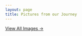 ```yaml
---
layout: page
title: Pictures from our Journey
---
```


<script src="https://cdn.jsdelivr.net/npm/publicalbum@latest/dist/pa-embed-player.min.js" async></script>
<div class="pa-embed-player" style="width:100%; height:480px; display:none;"
  data-link="https://photos.app.goo.gl/vE6MqA3fdBs1ecBq9"
  data-title="Where the Hell are Tomer and Michelle"
  data-description="Onward to Switzerland!">
  <img data-src="https://lh3.googleusercontent.com/aes1PE8fnVVpIUyXSQ7B9Q60rhiGtfhwSvTuz1EMULEEFHW_zXO4G1s1SLWQWEsa2c1lPMUJcZ9cMmPDDBNYuUlhdewPQlrWdhH4_J_a33uV-7wpjY2R5ylOJbSEh4rGipaWkgJjGg=w1920-h1080" src="" alt="" />
  <img data-src="https://lh3.googleusercontent.com/T_lSUxc0T4GoBbrJ0l_eDXZQdC_ke5e6-vOrkvlRZZuPQXxwDMYYztqOneozX-EFBvEOTt5c5w7ilJKhyoRa6NXjwCY4i4xvIOceUOeNohCZortC5IQlRTtEzvLc72a0m-qClU0BIw=w1920-h1080" src="" alt="" />
  <img data-src="https://lh3.googleusercontent.com/us1Sy9N5gtDtFjGIlZygFD63EDsjVdFUlpJWjI6JKWrC_l71EVARzgALZfwb0hLRE2SaNWcRQ1v6jIP_FLV5q5FXwiDS6PSFoMoIf3iBTkPyJT4qiaWgKdkPe6KEx5zRWrarcLk-wA=w1920-h1080" src="" alt="" />
  <img data-src="https://lh3.googleusercontent.com/VnvVAvIeGOuode7pN8S8hdkeeSxxSW6OFiQwg0lBIplWZR5ZlGIgqfDHharjrbxOCmYq_4ArlApjSLLLUBMF0oWW5pKnKHQX5iPbwJ8BLoRBr6AWlL7RuaZAL3sG2dNFdNXPyvWk8Q=w1920-h1080" src="" alt="" />
  <img data-src="https://lh3.googleusercontent.com/BHbO-qgJ8xfle_YvzBeDs-Leqa9NoXRtgjHxcDKlI3VIglll4mCgA_ZDhIgUK26lkQffUKUdrTbXQNBNfrsJrtfZY1SOlGJBBNnZYdGYILvcV0ZBZICE_0U_nCCf8h8lu53sM8geig=w1920-h1080" src="" alt="" />
  <img data-src="https://lh3.googleusercontent.com/a3xhoJNWG3YqhpC-67DiHuaY1qPtZrVroWVfhbwHN7U9nsvPjgIHCZUhq0stbKvEwIM6jeySLwnFOQmOyGTCyUnpLEKeGPLFN8ipACCuHcfjyBoU5jwC3a_7_s6ytV9gzB4cRuM_1A=w1920-h1080" src="" alt="" />
  <img data-src="https://lh3.googleusercontent.com/fUSaXpkqsmFme8edha35H-76wvjYpE9gEQszsyDfLv3VhuQ7ah3rO9UbcOvbBFhQH5FwkXlC9L1V9GxHLnD0OkvMCcB1fAALn6zs_hFMRMruTxstyf6v6RZTAukuwUE34NUz0tYyyQ=w1920-h1080" src="" alt="" />
  <img data-src="https://lh3.googleusercontent.com/aEiGQeA9ms7MBUrvLNkbtFE-bwioCWdyHqXYszZSdH-0qjDFPt2uoejcxJd1xxuwYtANji7eWLTMJ-j3SsD-Ls8OiNWwrCDowCQntwSswha-cR_zKylZPnOgPbSxDnS4s3i7R5XZaw=w1920-h1080" src="" alt="" />
  <img data-src="https://lh3.googleusercontent.com/_yGgcNPGYJTg_GPKs8Et1iQQ6VENwN3f3BB_ih_C56nZdAnQdinPz1Dv4hwoIWryCoA46wJlaglhYEmmNbAx-Zcik_di7d313p7iH0d7Tj8oIeNjlzbDabXJpZJeFyv8nwTkYlK_SA=w1920-h1080" src="" alt="" />
  <img data-src="https://lh3.googleusercontent.com/3jnQ5FtaN6Xi4BkL0OYzMt6mUYlxukDUPsrKYlFqJr42nFdd9ZUhN_MDOxIDWrtGKCQprSlqghefJ9kD9z7Chr7H_CtTjBt5_c8QhJ4o7KmkX6h-b5e-C7aHzlkje6VFVy1fsCsdCw=w1920-h1080" src="" alt="" />
  <img data-src="https://lh3.googleusercontent.com/RsXIXRSukgcK4JdOHcLFoE7MzAxdUQNQ5mLwhJmgV5EMzsdWDcLvMRWSHYKlDhiGbtNoorOiLX_f0uTpkoLFKw5V2GSXEt3--92xIVHJrcbzsh0XAxwDVVXzlXxcBnFxmLg-Pd52Xg=w1920-h1080" src="" alt="" />
  <img data-src="https://lh3.googleusercontent.com/ljMzWZ8CnqC6gZTC26Gy6dwE0GG4CJclIYucV6Lf4M43eXVgY3qaM_ZL25rJo1DcwUPa26MBcndQqxLBK3lPYkugo3xOuvu-lh-65233lur8hCA7MIIH_wwXxEzLpDgkymYqrhroKg=w1920-h1080" src="" alt="" />
  <img data-src="https://lh3.googleusercontent.com/FpFlyez1IS4uzToZ3YsmMXpuTnckCgXTCmyiyyqC8BLiUB7szCiIskTxEyTEZy3LKkPESFagabutJZddrhgJgHRoNU_MUkZPLXTMZW-dpdWLyLSdFnr9LjrCvn50q0mbKMB0xzauRA=w1920-h1080" src="" alt="" />
  <img data-src="https://lh3.googleusercontent.com/2InBHYC_OL8I4yjeayPh5DqDv778wISpizes5u_XG_LshQL10iUyu7USPBulcR2-rqsEc5e-i7dNPlyhKg7gfMPNZrmWxwErcewpbqwiiGFxh4MyNpVmA_ZeSDaZd0RGDy5iy_2BXw=w1920-h1080" src="" alt="" />
  <img data-src="https://lh3.googleusercontent.com/v0hxHYoWh1_3BeIIudp3b_6SOXfR5yj9ndjF4d7O-DjT-bVsZFuLVOaSJido5DQaQQ4a2tWuA-05qYjnveYTPtQmKPNiGSigKC6XgBPJulNUr_2n_IrmQBKvPZ-nYCTneTcsRcppvg=w1920-h1080" src="" alt="" />
  <img data-src="https://lh3.googleusercontent.com/xGsXT7nOpxuRV8d05ThPOfdy0fmr5y13iXkXMjzo068Ln7tTSvdnfluBaJkrtHo2yfQ3AdghKxDnZUYu45gDW3SWB5a39px17mET3RPbzdncwxMRS1fmQyK3hW6u4msWDzL0aPJhtg=w1920-h1080" src="" alt="" />
  <img data-src="https://lh3.googleusercontent.com/Bex1StfgkL8hbk07r72gK6mrxonRjR2EB9jh-VlYNMEoxjBw0dzwCy6cSVWdwy9YHSiG502tp4ewbIhMxtaDK9pgBHrthJ1qBdDFHPIGNHZZiDQhC3fuuw5gGV0F8hZD6nGspzfwSg=w1920-h1080" src="" alt="" />
  <img data-src="https://lh3.googleusercontent.com/5WpMFfo0Q8ivJRVYYMzPEbCns9o2Pr2v2VbhXxxagTPamSxzCQP40yXbA71aNheLNatP94MujelSJmOrpXg4WBDaEmyvTpSL7Z2QFdm--UvVOU9UKoUcyVHA4yO6fMnqPzfuQu35Ag=w1920-h1080" src="" alt="" />
  <img data-src="https://lh3.googleusercontent.com/Oc_xuri5trn4YSnB0yca_UcZRExSzUfCdz7c2f3JxXRIQuOWJpKtoMYrZRT20k_exdT9YyLfuWqvZkgEKL3ilTtvrFketUW1aX-pJ3oodV_sd_78YU5Z_4VPKdZseUZHJM_YHkg69g=w1920-h1080" src="" alt="" />
  <img data-src="https://lh3.googleusercontent.com/AFkKG2WcHW92PXhhHdvm-VCJaruxYMsUY_1K4L4VL_n1xSPqYSQmxRBunh6p4NTGZDpmw9Pw1bw9k6Q88bg0UPnW9cORYHrpcakqzLdQRXkiR7ubtZNge1XfCGMjKh7-SR4jt_GkcA=w1920-h1080" src="" alt="" />
  <img data-src="https://lh3.googleusercontent.com/7PgQckj6ZD4wgN0GVHWCMpfJIUrLAoC6d-DkhQMCDFmJ23AfJES2s9FX-WYhHEEPnlYs1Wa7lhfEkzXCtI5Jfq9s1c1_QQeXMguwE6cgwYokn6m5X80_1kh-x9ck0AGg_8Idf3Tq6A=w1920-h1080" src="" alt="" />
  <img data-src="https://lh3.googleusercontent.com/94HyRgH_Gev_noJoFwXbsrgJsAyrrTUPvsmI4Q57Y1Qis4WtP3q8FWlWmMRk5EkMjryuH5k8Fy9wGf9q4tf1SgOoK1bOgljPFL5osebHwluQqHfidObUruhAfl7TcS5IZVZAlk2t8w=w1920-h1080" src="" alt="" />
  <img data-src="https://lh3.googleusercontent.com/pGTgWOJ1b8uFPg_996rMv2STB7H3qcDnaPuCBoDUNKUhDQk72NaH7q1d1OBI0FHr7l1gIFQvPqAxXoTBvWwhXXcftfUKY4N_73j_fkG8DFuxKrm92MlfBhL9TGy8eKPacFzAUILVkw=w1920-h1080" src="" alt="" />
  <img data-src="https://lh3.googleusercontent.com/2kXn2IbOwM6Exbu6SBcdLmqlFnbMkLCzbbiXZQZ8llZCw6sSflXVobvwShHlmsQJe_L-lhvF9hKmNh93kaY7fyXUQm69mqaOP0XuZQnOPkh_iiGu786E7GUp3zYQDGyZ0PY1jn04gQ=w1920-h1080" src="" alt="" />
  <img data-src="https://lh3.googleusercontent.com/3iVLJdzCLrsQ45VRn-2UIzbb2n97xql8m1m3RXND7UC4BQQZReNL-_qN2htpdjToW6D_T8RoYiHLMtaEx0RaaA2vN1xgb1eZFLErCYLR20w9DtLYUYdp0NVe9LS-vzMFH8vQayYVgA=w1920-h1080" src="" alt="" />
  <img data-src="https://lh3.googleusercontent.com/eQnQyMEi_IhKIyA-2iZ__f23J0TH63R9Nv-sWAeHhNKjGTWfiPYtZbq1VNW4eApc9wrfZQg3MfNSU4t9j50HJqO2LNy4yIA3vyg3oI3nrOtOru0nksP3FPs80vtHfpq4Y-jpaTc9AQ=w1920-h1080" src="" alt="" />
  <img data-src="https://lh3.googleusercontent.com/8ZzFAo3778iOBIalWCy-GMAmsaTbYeq76Og0QD-J9bJ3fuzMNqQOJCtwsMOF5sr4bVz0YxiCmcTYeqhuF23VcedSjcIeUxrNuJBILJHqpiafXyuvmzjx8pK1_2aH9FCnhXyEC2mbMg=w1920-h1080" src="" alt="" />
  <img data-src="https://lh3.googleusercontent.com/rr7H-bqIPWe5Y2jNMx-zPI_PnJwPnFG4JkFV5ASqhMbWQ5HJgs8bp-tIF_7z8cFE2iTPZZWeAlupRYdEx6P0KHGz1dZ1PhnoRYWfXBUQBY8shSEtQUINfLbIrCu8cVl37rjYPBGN1Q=w1920-h1080" src="" alt="" />
  <img data-src="https://lh3.googleusercontent.com/e-h5vAj4rWDd7lhXi5vWLFOIn9TuQAjJRRATo78nQE0UXJUR5krQ8Vhk7-jKz0nICgNI8U0FYuLUwxFtnZWib3FEkYXSohvts1jRrtTkdjkcaICFxK8iy6kzzvltl0q_y_94gEGeyA=w1920-h1080" src="" alt="" />
  <img data-src="https://lh3.googleusercontent.com/6cji5gL3IGm_V9egjkP5JTbWoroD7WlG6J9qz5x_HN3eN48SAgEsBAQb63eYSN-MAHdVNxpt7hrBwFoivQAm75AyX21kSqlamL7tCd8XJlBPwZXhtTWkvW8CUw6zQ1ZQ9dNd2XY9YQ=w1920-h1080" src="" alt="" />
  <img data-src="https://lh3.googleusercontent.com/gQf7FPg394mFiQBkMm4-l7bmP4RXduhmV_q0tqBJE7c1K90BxDpJ6Uvn7oU-ilhA_auOKepm9uV2i90rDHiDXc-QmjZhRzbLZmz6GNZJIH1IWAJxlgJ3iDjqeMdM2DZUf_7xHKT9iA=w1920-h1080" src="" alt="" />
  <img data-src="https://lh3.googleusercontent.com/hdLYPNtgiN6jbxd6RCbzjCpJ1VJdSRyG3Tu9FjLG-XNHhhsoL8RPbO0II-Tk1rSGGNHdWQAPk8SVm87q-q5uz6rnDEJIvu5JNsoTb3N0p6ieExjz32C2h9N1MOYQ340uuGla1IoevA=w1920-h1080" src="" alt="" />
  <img data-src="https://lh3.googleusercontent.com/mPu9M1hOh5qGG6RZmQIQsMgs9eamZ6RJrjb2Wk2JvAQNCltEN0KHIGIuojyf_eGovOEvZryDawhnJk90XoaQgmG6CpC8oXvJl68ifRC4_4d-OpGEwiE_VsYVUv_l6jDAxXivkYgNXA=w1920-h1080" src="" alt="" />
  <img data-src="https://lh3.googleusercontent.com/nL5dbMLfaVBD5aojfdn44uHxGwr4_4UCsiUJVoOORKxP_8XHfy0fHoRF1aWM_mi5ZuI6sxWxLIp3HhpEtcSj_BUQLzDSGl5-0RgXVqM0PB9ebikrFU4iV8hKTS60hnPPN-LkW1BCxg=w1920-h1080" src="" alt="" />
  <img data-src="https://lh3.googleusercontent.com/CHPT9m8vGAQ4pCxtA0SPr8zH7qF71qYEuwDK9nhFATkTC5ok7gI13Cus0EkBXeD8rRds_s1_YVZfkK03NsepckmaIt57MHebAihsY-TRG44JPrwEM-9jbrjYA6zE70HLl9hWJ4-Spw=w1920-h1080" src="" alt="" />
  <img data-src="https://lh3.googleusercontent.com/oRvWCsk77c8J_wNNCZ-23QlxRqTm-D5s58p5LgXJJT9kt1i_MdT-tFSZYULdO6ScIurgRFq8No5vWH5gtdEpVeuQ8XoDTszxAFLuKPXN2iA-Dfidemcj_tL1Jamxy0t_bcleLPXDUw=w1920-h1080" src="" alt="" />
  <img data-src="https://lh3.googleusercontent.com/DIpxnxmjoM8Wib2SlvRX4taSSD7VcyEhEEzpdSzWWfKHA3wULu_cvuRhuJ5S0YYY5D48cF_Qjq9XlZ0HRLiMRSpqtTZdU10EsUPV5mzYS68R4TOj412V7iRJYpLfI2EmJ1MvVbhYSA=w1920-h1080" src="" alt="" />
  <img data-src="https://lh3.googleusercontent.com/D2hOOrmVOBYahtExD2aWvtCNYYr0P3peLdU3G9JSpFUuKT45MadopTKXFnh7QjexfQ708FSNJMaBQLNryoFSEcORUaIzpOF40au36HCLeFyVGABpz0laTxYILA9vuzcXqRQ8MeEMiQ=w1920-h1080" src="" alt="" />
  <img data-src="https://lh3.googleusercontent.com/eNwEzBUSd0_R5Cx1ieZX4hFuWqg_l6fqK225yRxwmMmN3WBwD3Cl-Ejq9P8Ye16T0NI8q7f49r9mcqCNyYPHl0oRnKnf-mnafkMT7WF9r1kcyKQF-MsMFHKYxyNV4_i249nKXxscZw=w1920-h1080" src="" alt="" />
  <img data-src="https://lh3.googleusercontent.com/XesstuHeeoQAxMHpSZYehz8gw9HRFjZ7xJzaVKxSzxLVbvGeFQVepSZyIf_V-BSHpIzRtq--xzaZBN6rgMz6krfaF8fmmzBL8J4gT3Pm425sAB1SE-2frqrUsNM3jvwVnt-5e7z_vw=w1920-h1080" src="" alt="" />
  <img data-src="https://lh3.googleusercontent.com/EDcJx05eL_KMITmdv07tKVXVDfD3TJmbwvZLfxYwVKOiPAoFK94CP_1t0fuebnN1WXfyyHdvzubNfec3vAdtgHb2-lgfhOJNW8J0bTBrZNX6cJ2S0nMsf6WUDAYseGsCF0UtXTB5GQ=w1920-h1080" src="" alt="" />
  <img data-src="https://lh3.googleusercontent.com/fJVGhgzsufIDoYW2jnPkZ3LRCrEZBfCpzQIYvSHljTKgeRSBAq_gdtJ5G51zinQ9VmahLEYIpIOen7EXyWmN2OaZi9v5xIwpXjXDr4Xfdq-B5glAsXz2fqhX1XJjKC8Afe1T0nRUoA=w1920-h1080" src="" alt="" />
  <img data-src="https://lh3.googleusercontent.com/yxQzYCGJQSMgXPvvu24pcf_vCPhXLljyDJUDQiJMb7n6OTpf5eMga0_0MYVOIIQCR1nPUuU-u7X6RxISEiJP7xNOLj1ILqtlVBH5heYNWEOxL-FqJFC4bfYgVuy3LsmN1bCk4z5hPg=w1920-h1080" src="" alt="" />
  <img data-src="https://lh3.googleusercontent.com/cUtTpyFNXDUWZMSU97HarYHY6tEyXHhK7x3q3iNDfSBh9uXkfPND4Z5VD7IX3NVTMlhIjHvKcFGwJmwX67BSn7-cpj764UlDXOmAJbKL4T9I2dHnG98AA0L2dqkFAvTJm5FUCHgORg=w1920-h1080" src="" alt="" />
  <img data-src="https://lh3.googleusercontent.com/k5UXkjqd81EkkSq8Bo4f3Au0QpPJ_yrsay13X_XJe8RYtFcl3T2KTXPTFfhT7zSl-K9UXj-SpfL8mRpcrZqiZnirC46PHxwhx_qEBlesSwXislsTt-b4K_zD81ssI5zpdhCRs6R-Cw=w1920-h1080" src="" alt="" />
  <img data-src="https://lh3.googleusercontent.com/FKLACPH6RC8nGKBkqcutyiEFiUPfcqUbz6KjaHA-cRsZNmSvhEhRDgBQoC935yv41IPb9IVdYUH-9INcIaRn6CwSopB-hivIeS57fKREEXl3-qDg-SxdhkxTNSH6P6Cf5gzyXqnjjw=w1920-h1080" src="" alt="" />
  <img data-src="https://lh3.googleusercontent.com/NFdM2Wl6sJkoda472r9f_pBDHTLQ4v2oT7zjhRib-gXu1S6fOqnpH5c4hxOK8DdvvAwN4PbP8Po1rPybicmNeTa975hyy734lFQtl7fwZYT56dEvFt3wTwEIK8c8EalOUVouNlj3dA=w1920-h1080" src="" alt="" />
  <img data-src="https://lh3.googleusercontent.com/qJk6FqOzyysGL8Wxl7FuRitkTepaQCa2_sAeDlTcxfGpwTKgxmaoTvN6JNRBCJ5Edyv3ehfnmQizbD0dcxxPw-Vs4iS61U1jnLgNyBSBr9ZdIa2E0KPX_Oe-RLts1BN69gNHkK7S6A=w1920-h1080" src="" alt="" />
  <img data-src="https://lh3.googleusercontent.com/9oZHIAk4Ix-e8CNs2tBoWq1e2omj4Zdjj0RUbap0vAixdn3VuZUh-xUzUvAjs1nwOH7nslE4mgh8ASdFRHPhLJ5ftfIlK1KUR1Lg9F8UY1mT9Hja_NIaVpifYqeDTYdlb7z-TN7pRg=w1920-h1080" src="" alt="" />
  <img data-src="https://lh3.googleusercontent.com/sAJf94yP8bK-UvTPa7asVDl2io7NASmQu7oWbJy9ZeFHOT1kuztGH10Kbk3blJVPTjuE8e4djYVQ4_NtgdZgghELUN6IJ-Z4RH-Gv6t_7mrb5rzQUb-bQETC0RvNHJFbNDZIhejwUA=w1920-h1080" src="" alt="" />
  <img data-src="https://lh3.googleusercontent.com/6IbyPyH-NcFInt5hHg-fmtLolfD8TKS-jrynPHxQJSrSxyCe9yg5qGnZlnIQC8W1ru1k0CVkD1TRCQUuIAxd8NHQD7T_CENoaUZa6uXYm5dxFVjJ3MSoGBdeX_gYMU49Q3LnybAkrw=w1920-h1080" src="" alt="" />
  <img data-src="https://lh3.googleusercontent.com/XCqxMhNGQPJb5feOEB3ckozDi89b_9AfdbP3BGOc78MpIEtxHHwQqdlUOFcAzWL7pVE_YSgaDjyJbUhZ2sfmrpmke67aSrDbtXIJHmkk3s5_SBBfqi8lCgMW_lG21wmm7-EfxXbV4A=w1920-h1080" src="" alt="" />
  <img data-src="https://lh3.googleusercontent.com/NVv9MMdd4Uhba8_gWI_q0ys8pbLFu0Lg17teiykra1zAw3nF9wl-Vv5-huELuWZPjKJDjduZrK2qb1wQUwMoOw0xGmXCjjriEikzGpXTEud3Ag1ZCEdP4a3fae_rdBukgE25Rqmr-Q=w1920-h1080" src="" alt="" />
  <img data-src="https://lh3.googleusercontent.com/LoQDaUY7S0M6qjvTgqBQ3ng3Sw3WLpX0ECcls6d18rKKx_dJxPnVilbNtrVDf7QnhjID5YdBohjDcwqMMHU4EMF7WLnIGLQc49783QYQ8Otjd2TMbz5SxMTyiXgyBjzJyNxCKqV2uw=w1920-h1080" src="" alt="" />
  <img data-src="https://lh3.googleusercontent.com/ZESkNSHwjl08LgYsisxkc5RP1RJU2fIzFqhK2QXzqwyXHGKssi6h6hG0jQzZ1yYO4kMSIR4EzrIdgwNJB20eaZPGH38PkyrVe1AYF6QPT9yDmQOmVSFSfwFKl5lInEq_L9tFwALlLA=w1920-h1080" src="" alt="" />
  <img data-src="https://lh3.googleusercontent.com/KBnqOZ-BbXZ4f2O-FK-C7x_Jff0o7ughR9_lbuQJnl39awq8FgGNBUWpsB1fa43QFCcR6gTyydYw_6lcYfjirerItH5JhUdcSeDhm_xF2Vj3h-YDwidJ1Vh-hld4J-rOduoXzgWyWg=w1920-h1080" src="" alt="" />
  <img data-src="https://lh3.googleusercontent.com/cIEb5AAng9WLi2xC_l0DFK7WiciXZlFlpmik2CpQ-OPYyupPQpw_aYTYvlBQ5b0DiefG91Shdzk89cMJfqoAe_4fLliqgI-9iHuTSDHT7tOGVrCVQKQ6Bhg5S4TI4EVA89LHGpvbtw=w1920-h1080" src="" alt="" />
  <img data-src="https://lh3.googleusercontent.com/digpvbPldGHrxOL5JCGMsmgeNcRqVsuV-j1SiS9dA1F4gZmSxrNMiKLoqg1EFYsRH54NgJjPI-a5TdKMoR-IFEdRi6yUa2y83zGGXo0yONnUBxw8Rn1SNFOWFJJlZ5OOLiDB-P92lA=w1920-h1080" src="" alt="" />
  <img data-src="https://lh3.googleusercontent.com/O24aVkgo8ikcbkIzuvowEsT--dU8WsZjhWDqe4k2-AWrob19SjKk-z8wq9KWhjGk-IRwvVqN7H7tT4zWgW8f4SYjIp3Qb3TjRJ9bdBXdRbF0gC8WCOOq0Fwvt_zfgRjPqnjvDZaT0Q=w1920-h1080" src="" alt="" />
  <img data-src="https://lh3.googleusercontent.com/M-UTo9H0fpInh9z-Hfx8FTXjZaXTiGQQLoPkmjNG1vSQUw65UFL8UEr5xCwe2q07hdBynusOiImjn36xfQJUPLLnNhDQxJwEyc3C-CwggFrKjBgoixZZa-sNydtrNoC0k8KaWJOuYw=w1920-h1080" src="" alt="" />
  <img data-src="https://lh3.googleusercontent.com/jStb8XPIO4Xn079Dbg_KYqL__Ss8pN_EyQYRWUdMgFe2noCm1Mmo_I5MIBu7ZiP6ZqIQ0WSndF1eZSZcxTXZYesUmyCeQO5LZY8vJXbQqvNJkbiVKIrbgDCSQekOJWvRfLKUubvdNg=w1920-h1080" src="" alt="" />
  <img data-src="https://lh3.googleusercontent.com/m0m4OVou6z5yqCbmeoGA5KZ-qvIiBCBh2qzS7JYX5tG0-e3mOz61CT61O4yCsh8jCvORykGFmhJP9EFYrLrH9I-5DWZ1IM_c4fZnsHPmeB0sT_Ayjq_6y7KVcQfC0WQRrsmq1YbDUQ=w1920-h1080" src="" alt="" />
  <img data-src="https://lh3.googleusercontent.com/uxwEoC3Ar8zYNF6tP5YO8c-wKFgBa4cNCofHijTU9Bl-oT484NKydhRLjav7fwP2ppNljaVyJMKkXiTxW6pk33UDQnGn5keG6oSGObB19NAUZ1dzFRsHOY6OvIKbaRt3THwkzgSpyA=w1920-h1080" src="" alt="" />
  <img data-src="https://lh3.googleusercontent.com/wMdNFVx_ObycrJo1TwxtlxCcjuIq1J6dyRpIDBgjlbPMmz1uu0rd15-_27Pl7-EGpLADUfbNOAzMJpFiy_IlWOv7dlMLZEQHNz-6bzg-7G9xsID4Bfd6oIfISGcfl5DQr_v5vhFNIA=w1920-h1080" src="" alt="" />
  <img data-src="https://lh3.googleusercontent.com/s5S-K2PSxLZfbnmEct6A2Kh-Njif0jhEl3ruz8QIT4xx8SQViIQ3NCq3qHIByas1FT0WPaCghSo20Ub1NyO4OS7XIZwDzpCyi94v4aWLXHRZxenOwQbK2x1PHka0euKkg5L7u9kwCQ=w1920-h1080" src="" alt="" />
  <img data-src="https://lh3.googleusercontent.com/xzttBUw__7kcyPO81ERc66p295kWxsTV-HWsTeeXCmJVeLP_1HaVrPNEOJd4qiiO4VvkkaOq__47g7BTRmefRgNtrzxZHNI0A3D6AWmpzJIg68e7RtxaOFRZkzzgKeGMAtbTPTL5-A=w1920-h1080" src="" alt="" />
  <img data-src="https://lh3.googleusercontent.com/FzT6WL8kuUe8mYu19zbuEjaoAwbJNs95cGBGL2RGvrcGzbuNtXrSAWKUQhj5ob9AfNJnAX9f4JiDergdHW2hIIlYdlpDEzfohAW527kQNrsRMbsCVOXE3Bx1CtTk2HB3-zPHBkfigQ=w1920-h1080" src="" alt="" />
  <img data-src="https://lh3.googleusercontent.com/ajmCaxdFPMC2az2w2gCqKOKnimbe9sHlhvS5PqkkLebBibp_XJIlgYMehGk-yFP26IQNFYSd4FmlINoRKnxVwnH4ctJhyxBF30PXrPCvNVf1YXifIj0HCgR7r9whGrauJyAWL2isVQ=w1920-h1080" src="" alt="" />
  <img data-src="https://lh3.googleusercontent.com/DyxQExxo_oYJGiab4sdOHz8JnxDkhiWP98W_3iuUelPBA_ju2xanqpaZ_SDzU6y_4nbHIjh72AGxyPKqZPNcgoCAtb241086qhpox8eBD9FvKR1B0BQTvaYOr1mn8FFfU60thhHyBA=w1920-h1080" src="" alt="" />
  <img data-src="https://lh3.googleusercontent.com/LtmcdC82_Y2ug2Sl4057fSPAxAkD6nyLdoKVGOUzPR5Qro0dTY9DF1GWTW3E38drZFxiTKSk_D6XVjbCevZU5NDhqmzw3SiVYQQM8hUGC2pi1LX6x3lO4L6eVTi1PZvpgXMSgY3Pog=w1920-h1080" src="" alt="" />
  <img data-src="https://lh3.googleusercontent.com/o5jJ4_HkRSjSICTwPSP4VtIZlSrCkLXkLfUzzUTqK3WU9jkK67GGJOI0TDYaZvW8Ymon12Ng_u977XhATWqTk-0CDopYP1RWSRehQBDIt3j_vBLu8yy-QXl2yqIPcQY1U54f1kVSsg=w1920-h1080" src="" alt="" />
  <img data-src="https://lh3.googleusercontent.com/i7kbYlsQpc3-WFlECxOhHFwd-JG6AaVBejn3RzjuJGBFqazm-CTAycNaFbmhqxq87QOzoSuNQemqWnnLNlVe6pdzl2z8ooqotmTT1ro898FOCREy_6qVlCtnXRtRebVw5V0L2GF2jg=w1920-h1080" src="" alt="" />
  <img data-src="https://lh3.googleusercontent.com/CGfEoLfyr3WGCPdrqUsrKOKGVppNsePL7BfH78gBo1Os-9mskTB4wgEn_DD-E6jLQPndLbPbVH6UjpAFpWCdFKMHaFYRvLSPouCH7oCcwWUqHOz7_752N1_RXd2BA3YkwsMl8lsBmA=w1920-h1080" src="" alt="" />
  <img data-src="https://lh3.googleusercontent.com/SlHDnriWfIUEv3hT4LzfuIia4TWL5Bokn-LjGbJTjJnSYEPmbeWisJyRhHEA-E1sMLNYNxB6-E5DW-ehwQg9cP8AXAA5Wa4NE8HrEdl6IYkBtcWvFrL4h4mMkWjCX6TmlqFr1TlsmQ=w1920-h1080" src="" alt="" />
  <img data-src="https://lh3.googleusercontent.com/dQIWOve5uIHVXmFkf2elXttl7FxYff1H-TBoZ77iIBkxFASE1N-HYAFnp527qS5n96zxnEmBTc1VMVWQH-jXcPK_qUkm9JhtQD-oRDZ8YG0tHPlFS_gV-sbbsWFd8DbGGnnPV5Fv6A=w1920-h1080" src="" alt="" />
  <img data-src="https://lh3.googleusercontent.com/cR0W9XGmnloyOeSlc5Xs2cbtKRgJjjVPtkoGXTWtjE_-L8sHTwitv5VoJ2V9CCV60LLFE8L7NtLJKpsoUU4UC1CiERQUaLWKvta9aycsxt2hZdfLQ1dvqYJmDRMZBwoB9o0xo5YPIQ=w1920-h1080" src="" alt="" />
  <img data-src="https://lh3.googleusercontent.com/WFa-bVPanha0Kexnn-ASbST1GyJyCX--ufNT2NQOBFEyid7o7eMEAQn5FRTVSbkExdpSv6noKui3HcJRVjQKaRvOMvcyMoFGFH5U31mykXT16YFMBwoUvt1FWRPNorCvAds39EucIg=w1920-h1080" src="" alt="" />
  <img data-src="https://lh3.googleusercontent.com/llaeLuOOZLTTL7obtrutFeRuPVhV5LzG0GmGMXhpVxzjoEoWF1PFcLs46N8C1ji-MtgGhGZHmRT-AiJ7slsblkglVk3smmGVIP32NQeX7sntdhswN0zL_QH5p1GhQJO3xgsWMoudtA=w1920-h1080" src="" alt="" />
  <img data-src="https://lh3.googleusercontent.com/GERGjeaTPQ4KcvR51FkUrQNN1Ahcn9djKUnD6_Z-qq_IH5aULPkxYY3NemjyLdnekxkHBjNAyjgtek-ELZkUqVUUbaG_ZwhBTMAkq7cvv984hlZtxkhZmKfMHcvzEMjcNhn8kzffNA=w1920-h1080" src="" alt="" />
  <img data-src="https://lh3.googleusercontent.com/QuZFpIimu3JvnkVyPuEqiXSK91cVigqoYDBYXpGY6zbyMZjBo9AVOnuG22Bhc5Dq1_X6cQ3_OHWEcmBaZ-XV3WrgCGD-7KvNxrY1RIy6G2kIRZ5-XUZx8ktanBwHuLCidv7DNLxVBw=w1920-h1080" src="" alt="" />
  <img data-src="https://lh3.googleusercontent.com/bwO7iOOKXGGHOb71LJ_1HK07nc_KRH96kMWR8A1ByBHA3ubwv_H7LJ0Ek8z9QHKTQlnoyaLKDBAtp0e7rrmJU7d6HGJ3MSObTnKoZZ1xM8QVbk8LUKjQOW_jKFKstwTWHlmBRHKBwQ=w1920-h1080" src="" alt="" />
  <img data-src="https://lh3.googleusercontent.com/4ZaGuZrB_IpVF7ZEFratv7UCVBnSlHD8zVL2UkM_6SogAk80-ZJSa-e9nkks_S_MpQgxzTC-WkjeSJ_vi4bf6BAnHUCR-OOFC0mpdKiIMcLtx9K9SABp5R6ZWRmokhzF8Nzs2ihXKQ=w1920-h1080" src="" alt="" />
  <img data-src="https://lh3.googleusercontent.com/KNjilGbcVL4UTRI2dwNM788hFpQ9Sw6CAnTSrhL_iF8v7j3mDqK0FzOWvZeYoublP69D2YsBpKynomoVmpVZNHAjthvJFJimBzso1By61TPB-q3Gc6w6lXzECXILpirz_MSLiJ1C4w=w1920-h1080" src="" alt="" />
  <img data-src="https://lh3.googleusercontent.com/BGwOovyoSfKOYtnWjqpGtTNvf2M_TZm0W8ICbKGEaInX3COItM20RiOIHeKUM5InE9Wl-hCybMgPCYnrA5vEZmHWTd9P3VVREfE6WGO2opxdcKUHJeg45dqSNY9dHGMBmRU9df7HcA=w1920-h1080" src="" alt="" />
  <img data-src="https://lh3.googleusercontent.com/g6U5PnYh8ggpPOqBk-S6S6dBl_nnASURFIjm1d7Feq5QQw69sQRdUqXfA6gnVPbj3sJyAlqoYnQS_jutUZDsfszrGN80lmPZexxRfVGQtAVAVvXIajXOVhsFG6MSAqfV1g6OEM3dJA=w1920-h1080" src="" alt="" />
  <img data-src="https://lh3.googleusercontent.com/bJlJzuM1XSrYR2Bz27Lns17zh7X3amwHSi6wDJCM3U6D4vnp3Ri4c6B_mrF1XNmtia4UYgj39zdCtAb6klgX5aJlkzWcUOWTx-wuXNI-yKuZuHobHbB8yLjPMQqz2UpJqqIe_9kazw=w1920-h1080" src="" alt="" />
  <img data-src="https://lh3.googleusercontent.com/YjdtSXbNhcv_8clYdTntXhlCqsZjLmHD3tfYTpbgooWJ9csELYeXohdfP1lf_djDP4aOoHocEapUGcYteivQ7Vi9y4sEX4MmVoxIPuyz5sidEqFeDVWAwVVTXIvh78fwpb3VUQC8xw=w1920-h1080" src="" alt="" />
  <img data-src="https://lh3.googleusercontent.com/nhW7ycVYIYd3moK4tMGz8TttoKMhj1_wrLW2E5tWRS8tdxspHnuWGO7sq04_WZ8cwWLVOGxMjyFVGeq2Sw0g4U-7zveWXngXJrAYTSB9pTH6Oe-KzkdeE01iUGB_CLAaRFkG7l_gsA=w1920-h1080" src="" alt="" />
  <img data-src="https://lh3.googleusercontent.com/I_AL-arR02JEfnbBrqsshvF5Qg_d644RUTC5zezHYbx3MppZM8qU318dN1aEA_PnhJRqoaZFliIOhrZPaFwuZAj8JaNbGBjfRDnOhrum1fGlUaj0jFTYlw4nYvZHpHdQG1TggfWq9g=w1920-h1080" src="" alt="" />
  <img data-src="https://lh3.googleusercontent.com/vGOGo5MbsqzTiNaAmd73fEyT_3z8NlVBSMclcSJ1RJ1OCpB6hnFnmsOGH3_b4s-ieOGHaF12fwJZsnPyJu1O2jL6-fxKqw64l0HFdQqUcjIGpzeWjUNu3sSSJ4PGrgHU7aEOYO6MIQ=w1920-h1080" src="" alt="" />
  <img data-src="https://lh3.googleusercontent.com/0mK2K4r7rUFVCdi6Snq80VHM8wag2sBmZYKuQ8RtCav6FrtmQybYdergD5hB_qZNVhqrMnux5kN81xl50DHXjJ88xnfO89VSRjXW5WxG1iB0XIfdDvlUsqQXxSytHftRQPfqK_5-xA=w1920-h1080" src="" alt="" />
  <img data-src="https://lh3.googleusercontent.com/_NgcrE9-i04iLCv8QH0WMC1_U77pmJ6EuKyk3k_NEmeMAfdRfMVmv0dfgnidWL0W5PWPXq3D-SZRWwz2UbsAoNe__ZbcTDVW64htsZvEp8Ir7SUfWwuCLRx4z-U5XBvOw0ydZMDI9Q=w1920-h1080" src="" alt="" />
  <img data-src="https://lh3.googleusercontent.com/US5l6JNcbGZ7dJeK6cDAsiMt8tX25wjPtP78-Qqz5K-CLkbBq3gIst_YJvhm4pGxOgVHnbvzg7gbjaFurnWhQXK9JyNfyCSn_DdkJMyXBV3gRd1i5ABt8BR_ixoyhCetiygQjAbssg=w1920-h1080" src="" alt="" />
  <img data-src="https://lh3.googleusercontent.com/5h_nIJO0vEBvsUfujNxoO2chM5DJKy_YIoCUf4ftwxD4JgDMlcT4-T1_6xN392zzXZWOIA2KTbXvBZ-MBR0Bjl1mhYweW10oh_ZMu7enDeMlsq0me0PWAZXoDJtBmdfXTxMNmlU6rg=w1920-h1080" src="" alt="" />
  <img data-src="https://lh3.googleusercontent.com/XIldL9AB0Ff2m5sUvKwaC08-97qUdnzVGm_RNsR58KHxjH-eSyMz-jrAxAf9xDHgbJOkBJJdYlcteT_mMgDBVswnp18oXz3b11-2PxzDqgUex-UIgBHeYSmrghcP7Dx1Qeb2Esi1pA=w1920-h1080" src="" alt="" />
  <img data-src="https://lh3.googleusercontent.com/0AxbMEiQRETlCFGzhBM87SaWVE40CDKh_G9M0Oz5hhk5syCyjCzqXX-JHNKQkOvbAVk054Dulyb_xANowlAUpLZDr7BkwW0W024zgLlrGS4voxnm47csBe5cmV5tkIYAuQ9g1evjLA=w1920-h1080" src="" alt="" />
  <img data-src="https://lh3.googleusercontent.com/W2kmsvQarip7xRqfx9t-E1nNiaXFtdhhNCH0m3TbHcjxiWrfQ0ufgxFgZaKJ3DPrCbfTayXn7UI4RUqE7VpImjlqzV2wj1sL-6hEm8RwuYH31NRjtGITynC_fxbCXTeFaXITZEo7zQ=w1920-h1080" src="" alt="" />
  <img data-src="https://lh3.googleusercontent.com/80mHCggPVqpJnTd22mw0GoAFY1KCt183BQvRPKlhbXVfMYG0Dilj7SLMnxYoi4riL6cX4-gnQ0LmxrfWzjG5vPrziCeHkWI9NdcYb93gadaAEI_714pDo6FK7ttZlLIq5S9W-CjIGQ=w1920-h1080" src="" alt="" />
  <img data-src="https://lh3.googleusercontent.com/K_xfss91a8oK193J4-oo-7BDvGpATo9PsZ4kX7nZUnZWgf1Y6LHnXRKOX5DlYduLZ2iZ4QWspPA5zXYZqatiVHy8udwWDxPHrQyCBIhLT_EViKKgFZazycQ6pUGO-R5CGwHE98ZeYg=w1920-h1080" src="" alt="" />
  <img data-src="https://lh3.googleusercontent.com/zUaL6tJqTpkv6uDXgc_OrHKsqYb03zqiTpcUBZg81Vij-CfBV_uVlIrYvDE9GOKvLRpn_NoeCXtKusk2qUfsd42e2gqgExP41dq_QPdfdOYbryKwrRhS3Xwl8ZQg9Q92q_hghamMsQ=w1920-h1080" src="" alt="" />
  <img data-src="https://lh3.googleusercontent.com/oZh1JJ3x5sYFVPcc7GCLCqCxh73iri0AE2MVwxdNt2iIKqlYwVr6MPmJpsMg5Jqww4YejmS4osjq_qAbjsblugU-pzJO81lyeEY6P_KYF00kbDUt2Mi2wbHmQomcWscb3vpcaumCmw=w1920-h1080" src="" alt="" />
  <img data-src="https://lh3.googleusercontent.com/XlM2__mBQew5dyQZ3TlfRkk09cfw7ZgZXodOA0NMve1PMW77rgWvDx1XUoKVzEAoQN1gPxRcjnvvLCupEiqMd9JI1j9sqvrlVir0Jl-NTSjqOFcDcOk-5lKLhGhOjgDTq3xySF4aiw=w1920-h1080" src="" alt="" />
  <img data-src="https://lh3.googleusercontent.com/UVyY2djdpklYcuv0_Fpyzq4aMPQRdGEBHgOsMoRtxA4guL5l9ZZO2USKCnDXje3HKXLaUW30vWYE1sLySkucnhKldhMrRH-b3BZBTLhoREzf5d7ayxAH_hxTuQAUFtlBJ9QIvjuhPA=w1920-h1080" src="" alt="" />
  <img data-src="https://lh3.googleusercontent.com/7X715DhLgj4ZNR7K4EZVqH-FK3mzQ8BJjR4cAQC_Auxs3WpFX9-dH1nsvY2EaXZ6-wP0GUDQwoTOFKcG76B2HEQP94oK-hjE4obZ8X1SJTMSazLpa0wXK1lOWkOWnITxbcJXW7qV2g=w1920-h1080" src="" alt="" />
  <img data-src="https://lh3.googleusercontent.com/aCXWpRsxiHBYdtG0cyR-7heBGpQ8sIQasXmybAI466hMb551LU13NJYbh1ccS5s0iqd_O8Vwic14v1OH6j80f9LcDfIMkufLXhL8fXMsy83tJYW4iFz1LIf4GOymEA3Op--scmuDYQ=w1920-h1080" src="" alt="" />
  <img data-src="https://lh3.googleusercontent.com/eK7U5EqACReJSdEteGlkPvw_MScIf1IO56iGeVtyt-XDzd1kfjBBJdOKPTt8Te4swXUkgqg8YWdXKzpzkWcK225WnQl5WTvD97zlXsV-lFRZPn6VdRXnTaI7qQyp4GDWQIu2XDuGNQ=w1920-h1080" src="" alt="" />
  <img data-src="https://lh3.googleusercontent.com/NmeJiNPjk2lf722JzKrTXbhEQW1tJgB8c1Z4-JpJc0LHZKdcPOtxtStOjPauQiMIbF1OmNq3QSmCoZ5oPrm9cJkNXoChAD96k6tGsCADKl7--f_7EllFoWcf9MH4vNuK7YFuH7JWSw=w1920-h1080" src="" alt="" />
  <img data-src="https://lh3.googleusercontent.com/aWDcSS5JdsenGDDPOL0yYq3m2cPz8Oy2Ko8Z0QA7LZmw0uJMUexrvzFpBu0u6oJIZt_ssQjHcqtMcCcSQB7e70TqUU2UdraJyFeRDrKgJm6JOP2jxJAmfTefwmkRQJqybcqo60JvSA=w1920-h1080" src="" alt="" />
  <img data-src="https://lh3.googleusercontent.com/uvB6KY-d3P-s3daR9Sh9OKdJbzoOkm3T28O1ahJT5f1i4Bw5W5pUNd5AXOOuimdcpUiTshefdDJ9Haw4m4PUrJ9-zM7OU3NaFpK6_VmSnC7TalRd9lQV9jxcfwQ8AMp_ELNKkXdSmw=w1920-h1080" src="" alt="" />
  <img data-src="https://lh3.googleusercontent.com/4n-gR8JOyhox4sV4biLZyndOTTYvtEfeWSs91aKhPck-ITPBQCTXuDEgOxeznfHS8NE1diAtimHqUAnYftI5cLYwzJYIxfSAGdfY6C5sqV-Z6smMwlCB0T4q0hR91QAKWFUbUYEPxQ=w1920-h1080" src="" alt="" />
  <img data-src="https://lh3.googleusercontent.com/EHJ2ozOIJn7LqKDlfwSczrL954sBQ_TRbEHSFMKHqISWggxjoLYlFFvo4aB3ktjeFdNh8hzNTFeXicb0PD7sqCoSZiE1QkrDQX7Pgt6ZJUu1SgurwpZf3Df2mx-5JOtVZWY9w2ZWOg=w1920-h1080" src="" alt="" />
  <img data-src="https://lh3.googleusercontent.com/5O4p32TjZmi4jGNRJSMalNyPDiAdhcT7OHYxOR38-48bUfMjsT8nn_Uge0psu5rzh8-qVJFVETUlG7NcQIzWyvmgexwm3lo56R-mPOblQXqnE8htDfS2WOpLYZcHszlt42LC0Fd-hQ=w1920-h1080" src="" alt="" />
  <img data-src="https://lh3.googleusercontent.com/d4QSQ3zJm3NL-SPIn4YPtHsytBizOckpVCLxRfv2it6qVLRqJSNrSyNbO1QUvP7xmlwjbRFcGuO8-zMGoBkSdOOi1533jjxWx5ANoXIZyacY5KaXqyvo_ungvjWoTcrKEB47kwt-Lw=w1920-h1080" src="" alt="" />
  <img data-src="https://lh3.googleusercontent.com/Z6UDPHN-BZ817mZJrCSo9-eVSbwuLsUAlJWTsvZd0on98kCx00V_SF246UiRSqwSy8e6e_bAfJAfDuGhBf0hORNHsJO4I4uvpeS5NkgrS8ZDUbG-wR_B4aM3KrNbim8iUanraExYfA=w1920-h1080" src="" alt="" />
</div>

<p><a href="https://photos.app.goo.gl/vE6MqA3fdBs1ecBq9" target="_blank" rel="noopener noreferrer">View All Images -></a></p>
